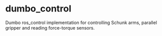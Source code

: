 dumbo_control
=============

Dumbo ros_control implementation for controlling Schunk arms, parallel gripper and reading force-torque sensors.
